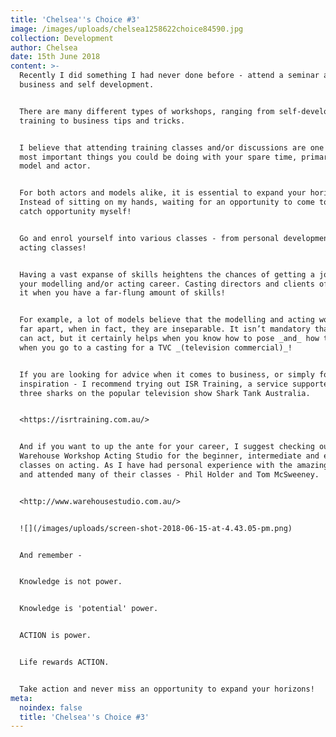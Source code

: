 ```yaml
---
title: 'Chelsea''s Choice #3'
image: /images/uploads/chelsea1258622choice84590.jpg
collection: Development
author: Chelsea
date: 15th June 2018
content: >-
  Recently I did something I had never done before - attend a seminar about
  business and self development.


  There are many different types of workshops, ranging from self-development
  training to business tips and tricks.


  I believe that attending training classes and/or discussions are one of the
  most important things you could be doing with your spare time, primarily as a
  model and actor.


  For both actors and models alike, it is essential to expand your horizon.
  Instead of sitting on my hands, waiting for an opportunity to come to me, I go
  catch opportunity myself!


  Go and enrol yourself into various classes - from personal development to
  acting classes!


  Having a vast expanse of skills heightens the chances of getting a job in both
  your modelling and/or acting career. Casting directors and clients often love
  it when you have a far-flung amount of skills!


  For example, a lot of models believe that the modelling and acting world are
  far apart, when in fact, they are inseparable. It isn’t mandatory that a model
  can act, but it certainly helps when you know how to pose _and_ how to act
  when you go to a casting for a TVC _(television commercial)_!


  If you are looking for advice when it comes to business, or simply for
  inspiration - I recommend trying out ISR Training, a service supported by
  three sharks on the popular television show Shark Tank Australia.


  <https://isrtraining.com.au/>


  And if you want to up the ante for your career, I suggest checking out The
  Warehouse Workshop Acting Studio for the beginner, intermediate and expert
  classes on acting. As I have had personal experience with the amazing mentors,
  and attended many of their classes - Phil Holder and Tom McSweeney.


  <http://www.warehousestudio.com.au/>


  ![](/images/uploads/screen-shot-2018-06-15-at-4.43.05-pm.png)


  And remember -


  Knowledge is not power.


  Knowledge is 'potential' power.


  ACTION is power.


  Life rewards ACTION.


  Take action and never miss an opportunity to expand your horizons!
meta:
  noindex: false
  title: 'Chelsea''s Choice #3'
---
```


